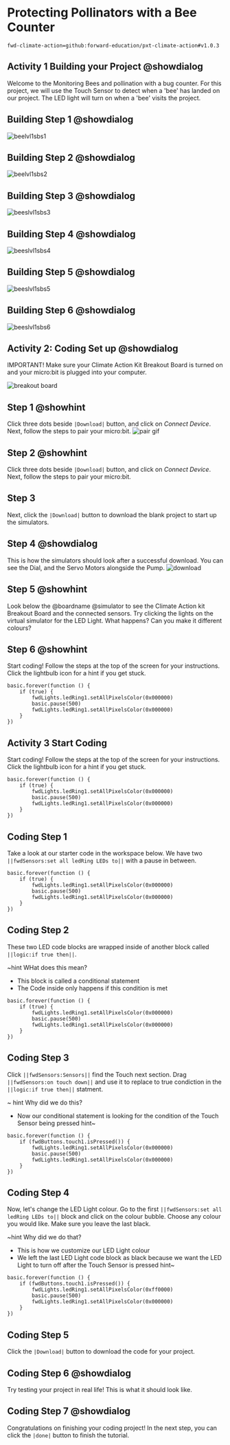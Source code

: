 # Protecting Pollinators with a Bee Counter

```package
fwd-climate-action=github:forward-education/pxt-climate-action#v1.0.3
```

## Activity 1 Building your Project @showdialog

Welcome to the Monitoring Bees and pollination with a bug counter.
For this project, we will use the Touch Sensor to detect when a 'bee' has landed on our project. The LED light will turn on when a 'bee' visits the project.

## Building Step 1 @showdialog

![beelvl1sbs1](https://raw.githubusercontent.com/Jessica-forwardedu/pxt-fwd-edu/main/tutorial-assets/gr4-bees-lvl1-sbs1.png)

## Building Step 2 @showdialog

![beelvl1sbs2](https://raw.githubusercontent.com/Jessica-forwardedu/pxt-fwd-edu/main/tutorial-assets/gr4-bees-lvl1-sbs2.png)

## Building Step 3 @showdialog

![beeslvl1sbs3[]()](https://raw.githubusercontent.com/Jessica-forwardedu/pxt-fwd-edu/main/tutorial-assets/gr4-bees-lvl1-sbs3.png)

## Building Step 4 @showdialog

![beeslvl1sbs4](https://raw.githubusercontent.com/Jessica-forwardedu/pxt-fwd-edu/main/tutorial-assets/gr4-bees-lvl1-sbs4.png)

## Building Step 5 @showdialog

![beeslvl1sbs5](https://raw.githubusercontent.com/Jessica-forwardedu/pxt-fwd-edu/main/tutorial-assets/gr4-bees-lvl1-sbs5.png)

## Building Step 6 @showdialog

![beeslvl1sbs6](https://raw.githubusercontent.com/Jessica-forwardedu/pxt-fwd-edu/main/tutorial-assets/gr4-bees-lvl1-sbs6.png)

## Activity 2: Coding Set up @showdialog

IMPORTANT! Make sure your Climate Action Kit Breakout Board is turned on and your micro:bit is plugged into your computer.

![breakout board](ttps://raw.githubusercontent.com/Jessica-forwardedu/pxt-fwd-edu/main/tutorial-assets/pluganim.webp)

## Step 1 @showhint

Click three dots beside `|Download|` button, and click on _Connect Device_.
Next, follow the steps to pair your micro:bit.
![pair gif](https://raw.githubusercontent.com/Jessica-forwardedu/pxt-fwd-edu/main/tutorial-assets/DownloadButtonGIF.webp)

## Step 2 @showhint

Click three dots beside `|Download|` button, and click on _Connect Device_.
Next, follow the steps to pair your micro:bit.

## Step 3

Next, click the `|Download|` button to download the blank project to start up the simulators.

## Step 4 @showdialog

This is how the simulators should look after a successful download. You can see the Dial, and the Servo Motors alongside the Pump.
![download](https://climate-action-kits.github.io/pxt-fwd-edu/tutorial-assets/initial-download.gif)

## Step 5 @showhint

Look below the @boardname @simulator to see the Climate Action kit Breakout Board and the connected sensors.
Try clicking the lights on the virtual simulator for the LED Light. What happens? Can you make it different colours?

## Step 6 @showhint

Start coding! Follow the steps at the top of the screen for your instructions. Click the lightbulb icon for a hint if you get stuck.

```package
basic.forever(function () {
    if (true) {
        fwdLights.ledRing1.setAllPixelsColor(0x000000)
        basic.pause(500)
        fwdLights.ledRing1.setAllPixelsColor(0x000000)
    }
})
```

## Activity 3 Start Coding

Start coding! Follow the steps at the top of the screen for your instructions. Click the lightbulb icon for a hint if you get stuck.

```blocks
basic.forever(function () {
    if (true) {
        fwdLights.ledRing1.setAllPixelsColor(0x000000)
        basic.pause(500)
        fwdLights.ledRing1.setAllPixelsColor(0x000000)
    }
})
```

## Coding Step 1

Take a look at our starter code in the workspace below. We have two `||fwdSensors:set all ledRing LEDs to||` with a pause in between.

```blocks
basic.forever(function () {
    if (true) {
        fwdLights.ledRing1.setAllPixelsColor(0x000000)
        basic.pause(500)
        fwdLights.ledRing1.setAllPixelsColor(0x000000)
    }
})
```

## Coding Step 2

These two LED code blocks are wrapped inside of another block called `||logic:if true then||`.

~hint WHat does this mean?

-   This block is called a conditional statement
-   The Code inside only happens if this condition is met

```blocks
basic.forever(function () {
    if (true) {
        fwdLights.ledRing1.setAllPixelsColor(0x000000)
        basic.pause(500)
        fwdLights.ledRing1.setAllPixelsColor(0x000000)
    }
})
```

## Coding Step 3

Click `||fwdSensors:Sensors||` find the Touch next section. Drag `||fwdSensors:on touch down||` and use it to replace to true condiction in the `||logic:if true then||` statment.

~ hint Why did we do this?

-   Now our conditional statement is looking for the condition of the Touch Sensor being pressed
    hint~

```blocks
basic.forever(function () {
    if (fwdButtons.touch1.isPressed()) {
        fwdLights.ledRing1.setAllPixelsColor(0x000000)
        basic.pause(500)
        fwdLights.ledRing1.setAllPixelsColor(0x000000)
    }
})
```

## Coding Step 4

Now, let's change the LED Light colour. Go to the first `||fwdSensors:set all ledRing LEDs to||` block and click on the colour bubble. Choose any colour you would like. Make sure you leave the last black.

~hint Why did we do that?

-   This is how we customize our LED Light colour
-   We left the last LED Light code block as black because we want the LED Light to turn off after the Touch Sensor is pressed
    hint~

```blocks
basic.forever(function () {
    if (fwdButtons.touch1.isPressed()) {
        fwdLights.ledRing1.setAllPixelsColor(0xff0000)
        basic.pause(500)
        fwdLights.ledRing1.setAllPixelsColor(0x000000)
    }
})
```

## Coding Step 5

Click the `|Download|` button to download the code for your project.

## Coding Step 6 @showdialog

Try testing your project in real life! This is what it should look like.

## Coding Step 7 @showdialog

Congratulations on finishing your coding project!
In the next step, you can click the `|done|` button to finish the tutorial.
